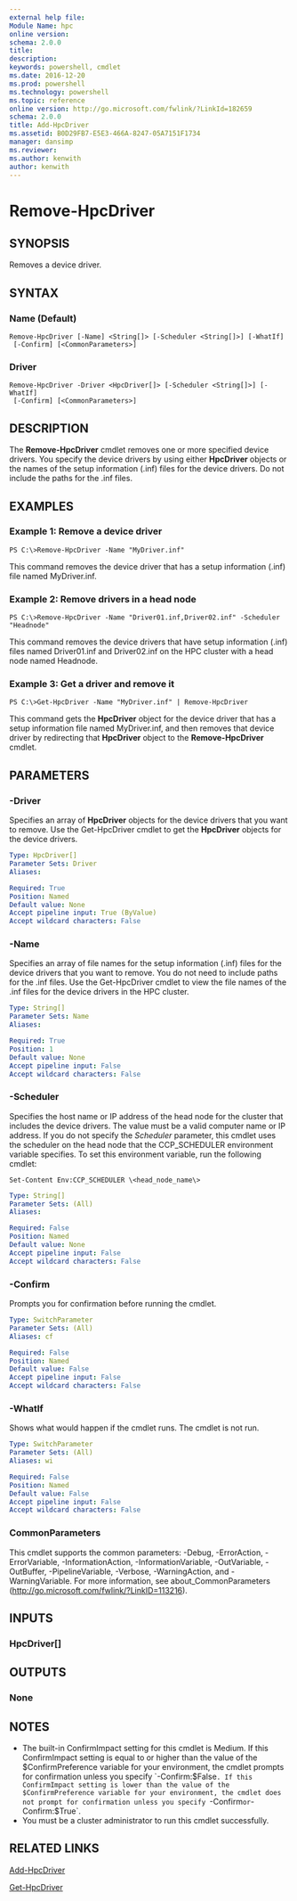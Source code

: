 ```yaml
---
external help file:
Module Name: hpc
online version:
schema: 2.0.0
title:
description:
keywords: powershell, cmdlet
ms.date: 2016-12-20
ms.prod: powershell
ms.technology: powershell
ms.topic: reference
online version: http://go.microsoft.com/fwlink/?LinkId=182659
schema: 2.0.0
title: Add-HpcDriver
ms.assetid: B0D29FB7-E5E3-466A-8247-05A7151F1734
manager: dansimp
ms.reviewer:
ms.author: kenwith
author: kenwith
---
```


# Remove-HpcDriver

## SYNOPSIS
Removes a device driver.

## SYNTAX

### Name (Default)
```
Remove-HpcDriver [-Name] <String[]> [-Scheduler <String[]>] [-WhatIf]
 [-Confirm] [<CommonParameters>]
```

### Driver
```
Remove-HpcDriver -Driver <HpcDriver[]> [-Scheduler <String[]>] [-WhatIf]
 [-Confirm] [<CommonParameters>]
```

## DESCRIPTION
The **Remove-HpcDriver** cmdlet removes one or more specified device drivers.
You specify the device drivers by using either **HpcDriver** objects or the names of the setup information (.inf) files for the device drivers.
Do not include the paths for the .inf files.

## EXAMPLES

### Example 1: Remove a device driver
```
PS C:\>Remove-HpcDriver -Name "MyDriver.inf"
```

This command removes the device driver that has a setup information (.inf) file named MyDriver.inf.

### Example 2: Remove drivers in a head node
```
PS C:\>Remove-HpcDriver -Name "Driver01.inf,Driver02.inf" -Scheduler "Headnode"
```

This command removes the device drivers that have setup information (.inf) files named Driver01.inf and Driver02.inf on the HPC cluster with a head node named Headnode.

### Example 3: Get a driver and remove it
```
PS C:\>Get-HpcDriver -Name "MyDriver.inf" | Remove-HpcDriver
```

This command gets the **HpcDriver** object for the device driver that has a setup information file named MyDriver.inf, and then removes that device driver by redirecting that **HpcDriver** object to the **Remove-HpcDriver** cmdlet.

## PARAMETERS

### -Driver
Specifies an array of **HpcDriver** objects for the device drivers that you want to remove.
Use the Get-HpcDriver cmdlet to get the **HpcDriver** objects for the device drivers.

```yaml
Type: HpcDriver[]
Parameter Sets: Driver
Aliases:

Required: True
Position: Named
Default value: None
Accept pipeline input: True (ByValue)
Accept wildcard characters: False
```

### -Name
Specifies an array of file names for the setup information (.inf) files for the device drivers that you want to remove.
You do not need to include paths for the .inf files.
Use the Get-HpcDriver cmdlet to view the file names of the .inf files for the device drivers in the HPC cluster.

```yaml
Type: String[]
Parameter Sets: Name
Aliases:

Required: True
Position: 1
Default value: None
Accept pipeline input: False
Accept wildcard characters: False
```

### -Scheduler
Specifies the host name or IP address of the head node for the cluster that includes the device drivers.
The value must be a valid computer name or IP address.
If you do not specify the *Scheduler* parameter, this cmdlet uses the scheduler on the head node that the CCP_SCHEDULER environment variable specifies.
To set this environment variable, run the following cmdlet:

`Set-Content Env:CCP_SCHEDULER \<head_node_name\>`

```yaml
Type: String[]
Parameter Sets: (All)
Aliases:

Required: False
Position: Named
Default value: None
Accept pipeline input: False
Accept wildcard characters: False
```

### -Confirm
Prompts you for confirmation before running the cmdlet.

```yaml
Type: SwitchParameter
Parameter Sets: (All)
Aliases: cf

Required: False
Position: Named
Default value: False
Accept pipeline input: False
Accept wildcard characters: False
```

### -WhatIf
Shows what would happen if the cmdlet runs.
The cmdlet is not run.

```yaml
Type: SwitchParameter
Parameter Sets: (All)
Aliases: wi

Required: False
Position: Named
Default value: False
Accept pipeline input: False
Accept wildcard characters: False
```

### CommonParameters
This cmdlet supports the common parameters: -Debug, -ErrorAction, -ErrorVariable, -InformationAction, -InformationVariable, -OutVariable, -OutBuffer, -PipelineVariable, -Verbose, -WarningAction, and -WarningVariable. For more information, see about_CommonParameters (http://go.microsoft.com/fwlink/?LinkID=113216).

## INPUTS

### HpcDriver[]

## OUTPUTS

### None

## NOTES
* The built-in ConfirmImpact setting for this cmdlet is Medium. If this ConfirmImpact setting is equal to or higher than the value of the $ConfirmPreference variable for your environment, the cmdlet prompts for confirmation unless you specify `-Confirm:$False`. If this ConfirmImpact setting is lower than the value of the $ConfirmPreference variable for your environment, the cmdlet does not prompt for confirmation unless you specify `-Confirm` or `-Confirm:$True`.
* You must be a cluster administrator to run this cmdlet successfully.

## RELATED LINKS

[Add-HpcDriver](./Add-HpcDriver.md)

[Get-HpcDriver](./Get-HpcDriver.md)

